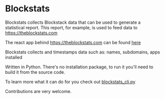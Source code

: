 # Blockstats
Blockstats collects Blockstack data that can be used to generate a statistical report. 
This report, for example, is used to feed data to https://theblockstats.com

The react app behind https://theblockstats.com can be found [here](https://github.com/vrepsys/blockstats-page)

Blockstats collects and timestamps data such as: names, subdomains, apps installed

Written in Python. There's no installation package, to run it you'll need to build it from the source code.

To learn more what it can do for you check out [blockstats_cli.py](blockstats_cli.py)

Contributions are very welcome.



